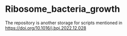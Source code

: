 # Ribosome_bacteria_growth

The repository is another storage for scripts mentioned in https://doi.org/10.1016/j.bpj.2022.12.028

